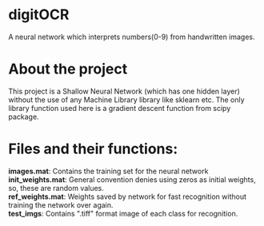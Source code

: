 # digitOCR
A neural network which interprets numbers(0-9) from handwritten images.
# About the project
This project is a Shallow Neural Network (which has one hidden layer) without the use of any Machine Library library like sklearn etc. The only library function used here is a gradient descent function from scipy package.
# Files and their functions:
<b>images.mat</b>: Contains the training set for the neural network<br>
<b>init_weights.mat</b>: General convention denies using zeros as initial weights, so, these are random values.<br>
<b>ref_weights.mat</b>: Weights saved by network for fast recognition without training the network over again.<br>
<b>test_imgs</b>: Contains ".tiff" format image of each class for recognition.<br>

